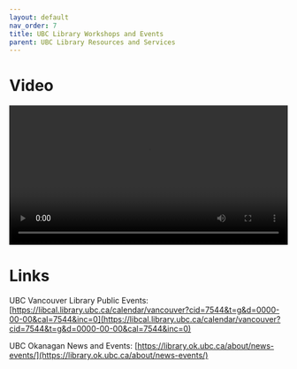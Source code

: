 ```yaml
---
layout: default
nav_order: 7
title: UBC Library Workshops and Events
parent: UBC Library Resources and Services
---
```


# Video

<video controls="controls" name="GRAD student orientation to the library - part 5" width="100%" src="GRAD_student_orientation_to_the_library_part_5_burned_in_captions_First_Frame.mp4"></video>

# Links

UBC Vancouver Library Public Events: [https://libcal.library.ubc.ca/calendar/vancouver?cid=7544&t=g&d=0000-00-00&cal=7544&inc=0](https://libcal.library.ubc.ca/calendar/vancouver?cid=7544&t=g&d=0000-00-00&cal=7544&inc=0)

UBC Okanagan News and Events: [https://library.ok.ubc.ca/about/news-events/](https://library.ok.ubc.ca/about/news-events/)
